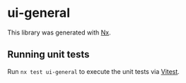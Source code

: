 # ui-general

This library was generated with [Nx](https://nx.dev).

## Running unit tests

Run `nx test ui-general` to execute the unit tests via [Vitest](https://vitest.dev/).
